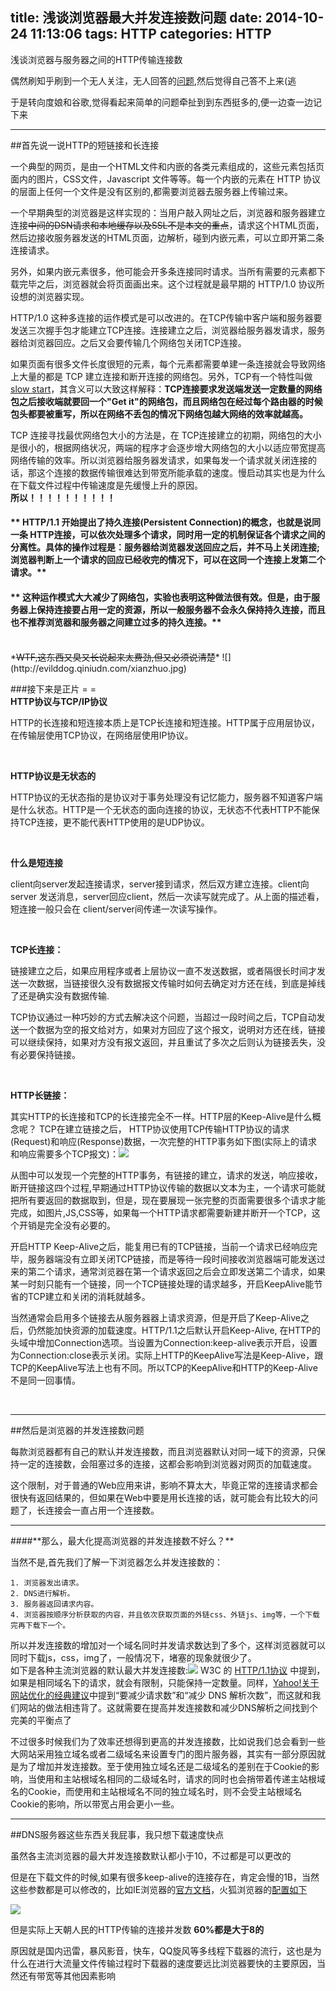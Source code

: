 title: 浅谈浏览器最大并发连接数问题
date: 2014-10-24 11:13:06
tags: HTTP
categories: HTTP
---
浅谈浏览器与服务器之间的HTTP传输连接数

<!--more-->
偶然刷知乎刷到一个无人关注，无人回答的[问题](http://www.zhihu.com/question/22935511),然后觉得自己答不上来(逃

于是转向度娘和谷歌,觉得看起来简单的问题牵扯到到东西挺多的,便一边查一边记下来

<hr/>
##首先说一说HTTP的短链接和长连接

一个典型的网页，是由一个HTML文件和内嵌的各类元素组成的，这些元素包括页面内的图片，CSS文件，Javascript 文件等等。每一个内嵌的元素在 HTTP 协议的层面上任何一个文件是没有区别的,都需要浏览器去服务器上传输过来。

一个早期典型的浏览器是这样实现的：当用户敲入网址之后，浏览器和服务器建立连接<del>中间的DSN请求和本地缓存以及SSL不是本文的重点</del>，请求这个HTML页面，然后边接收服务器发送的HTML页面，边解析，碰到内嵌元素，可以立即开第二条连接请求。

另外，如果内嵌元素很多，他可能会开多条连接同时请求。当所有需要的元素都下载完毕之后，浏览器就会将页面画出来。这个过程就是最早期的 HTTP/1.0 协议所设想的浏览器实现。

HTTP/1.0 这种多连接的运作模式是可以改进的。在TCP传输中客户端和服务器要发送三次握手包才能建立TCP连接。连接建立之后，浏览器给服务器发请求，服务器给浏览器回应。之后又会要传输几个网络包关闭TCP连接。

如果页面有很多文件长度很短的元素，每个元素都需要单建一条连接就会导致网络上大量的都是 TCP 建立连接和断开连接的网络包。另外，TCP有一个特性叫做 [slow start](http://blog.csdn.net/great3779/article/details/6578033)，其含义可以大致这样解释：**TCP连接要求发送端发送一定数量的网络包之后接收端就要回一个"Get it"的网络包，而且网络包在经过每个路由器的时候包头都要被重写，所以在网络不丢包的情况下网络包越大网络的效率就越高。**

TCP 连接寻找最优网络包大小的方法是，在 TCP连接建立的初期，网络包的大小是很小的，根据网络状况，两端的程序才会逐步增大网络包的大小以适应带宽提高网络传输的效率。所以浏览器给服务器发请求，如果每发一个请求就关闭连接的话，那这个连接的数据传输很难达到带宽所能承载的速度。慢启动其实也是为什么在下载文件过程中传输速度是先缓慢上升的原因。
<br/>
<b>所以！！！！！！！！！！</b>
<br/>


#### ** HTTP/1.1 开始提出了持久连接(Persistent Connection)的概念，也就是说同一条 HTTP连接，可以依次处理多个请求，同时用一定的机制保证各个请求之间的分离性。具体的操作过程是：服务器给浏览器发送回应之后，并不马上关闭连接;浏览器判断上一个请求的回应已经收完的情况下，可以在这同一个连接上发第二个请求。**

#### ** 这种运作模式大大减少了网络包，实验也表明这种做法很有效。但是，由于服务器上保持连接要占用一定的资源，所以一般服务器不会永久保持持久连接，而且也不推荐浏览器和服务器之间建立过多的持久连接。**
<br/>
*<del>WTF,这东西又臭又长说起来太费劲,但又必须说清楚</del>* ![](http://evilddog.qiniudn.com/xianzhuo.jpg)

###接下来是正片   = =
<br/>
**HTTP协议与TCP/IP协议**

HTTP的长连接和短连接本质上是TCP长连接和短连接。HTTP属于应用层协议，在传输层使用TCP协议，在网络层使用IP协议。

<br/>

**HTTP协议是无状态的**

HTTP协议的无状态指的是协议对于事务处理没有记忆能力，服务器不知道客户端是什么状态。HTTP是一个无状态的面向连接的协议，无状态不代表HTTP不能保持TCP连接，更不能代表HTTP使用的是UDP协议。

<br/>

**什么是短连接**

client向server发起连接请求，server接到请求，然后双方建立连接。client向server 发送消息，server回应client，然后一次读写就完成了。从上面的描述看，短连接一般只会在 client/server间传递一次读写操作。

<br/>

**TCP长连接：**

链接建立之后，如果应用程序或者上层协议一直不发送数据，或者隔很长时间才发送一次数据，当链接很久没有数据报文传输时如何去确定对方还在线，到底是掉线了还是确实没有数据传输.
    
TCP协议通过一种巧妙的方式去解决这个问题，当超过一段时间之后，TCP自动发送一个数据为空的报文给对方，如果对方回应了这个报文，说明对方还在线，链接可以继续保持，如果对方没有报文返回，并且重试了多次之后则认为链接丢失，没有必要保持链接。

<br/>

**HTTP长链接：**

其实HTTP的长连接和TCP的长连接完全不一样。HTTP层的Keep-Alive是什么概念呢？
TCP在建立链接之后， HTTP协议使用TCP传输HTTP协议的请求(Request)和响应(Response)数据，一次完整的HTTP事务如下图(实际上的请求和响应需要多个TCP报文)：![](http://images.cnitblog.com/i/592959/201407/170853222245220.jpg)
    
从图中可以发现一个完整的HTTP事务，有链接的建立，请求的发送，响应接收，断开链接这四个过程,早期通过HTTP协议传输的数据以文本为主，一个请求可能就把所有要返回的数据取到，但是，现在要展现一张完整的页面需要很多个请求才能完成，如图片,JS,CSS等，如果每一个HTTP请求都需要新建并断开一个TCP，这个开销是完全没有必要的。
    
开启HTTP Keep-Alive之后，能复用已有的TCP链接，当前一个请求已经响应完毕，服务器端没有立即关闭TCP链接，而是等待一段时间接收浏览器端可能发送过来的第二个请求，通常浏览器在第一个请求返回之后会立即发送第二个请求，如果某一时刻只能有一个链接，同一个TCP链接处理的请求越多，开启KeepAlive能节省的TCP建立和关闭的消耗就越多。

当然通常会启用多个链接去从服务器器上请求资源，但是开启了Keep-Alive之后，仍然能加快资源的加载速度。HTTP/1.1之后默认开启Keep-Alive, 在HTTP的头域中增加Connection选项。当设置为Connection:keep-alive表示开启，设置为Connection:close表示关闭。实际上HTTP的KeepAlive写法是Keep-Alive，跟TCP的KeepAlive写法上也有不同。所以TCP的KeepAlive和HTTP的Keep-Alive不是同一回事情。

<br/>
<hr/>
##然后是浏览器的并发连接数问题

每款浏览器都有自己的默认并发连接数，而且浏览器默认对同一域下的资源，只保持一定的连接数，会阻塞过多的连接，这都会影响到浏览器对网页的加载速度。

这个限制，对于普通的Web应用来讲，影响不算太大，毕竟正常的连接请求都会很快有返回结果的，但如果在Web中要是用长连接的话，就可能会有比较大的问题了，长连接会一直占用一个连接数。
<hr/>
####**那么，最大化提高浏览器的并发连接数不好么？**

当然不是,首先我们了解一下浏览器怎么并发连接数的：

    1. 浏览器发出请求。
    2. DNS进行解析。
    3. 服务器返回请求内容。
    4. 浏览器按顺序分析获取的内容，并且依次获取页面的外链css、外链js、img等，一个下载完再下载下一个。

所以并发连接数的增加对一个域名同时并发请求数达到了多个，这样浏览器就可以同时下载js，css，img了，一般情况下，堵塞的现象就很少了。
<br/>
如下是各种主流浏览器的默认最大并发连接数:![](http://evilddog.qiniudn.com/http-keep-alive.png)
W3C 的 [HTTP/1.1协议](http://www.w3.org/Protocols/rfc2616/rfc2616-sec8.html#sec8.1.4) 中提到，如果是相同域名下的请求，就会有限制，只能保持一定数量。同样，[Yahoo!关于网站优化的经典建议](https://developer.yahoo.com/performance/rules.html)中提到“要减少请求数”和“减少 DNS 解析次数”，而这就和我们网站的做法相违背了。这就需要在提高并发连接数和减少DNS解析之间找到个完美的平衡点了

不过很多时候我们为了效率还想得到更高的并发连接数，比如说我们总会看到一些大网站采用独立域名或者二级域名来设置专门的图片服务器，其实有一部分原因就 是为了增加并发连接数。至于使用独立域名还是二级域名的差别在于Cookie的影响，当使用和主站根域名相同的二级域名时，请求的同时也会捎带着传递主站根域名的Cookie，而使用和主站根域名不同的独立域名时，则不会受主站根域名Cookie的影响，所以带宽占用会更小一些。

<hr/>
##DNS服务器这些东西关我屁事，我只想下载速度快点

虽然各主流浏览器的最大并发连接数默认都小于10，不过都是可以更改的

但是在下载文件的时候,如果有很多keep-alive的连接存在，肯定会慢的1B，当然这些参数都是可以修改的，比如IE浏览器的[官方文档](http://support2.microsoft.com/?kbid=282402)，火狐浏览器的[配置如下](about:config)

![](http://evilddog.qiniudn.com/firefox.png)


但是实际上天朝人民的HTTP传输的连接并发数 **60%都是大于8的**

原因就是国内迅雷，暴风影音，快车，QQ旋风等多线程下载器的流行，这也是为什么在进行大流量文件传输过程时下载器的速度要远比浏览器要快的主要原因，当然还有带宽等其他因素影响